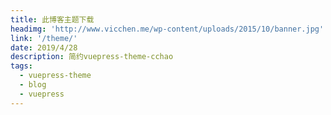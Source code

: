 ```yaml
---
title: 此博客主题下载
headimg: 'http://www.vicchen.me/wp-content/uploads/2015/10/banner.jpg'
link: '/theme/'
date: 2019/4/28
description: 简约vuepress-theme-cchao
tags:
  - vuepress-theme
  - blog
  - vuepress
---
```

